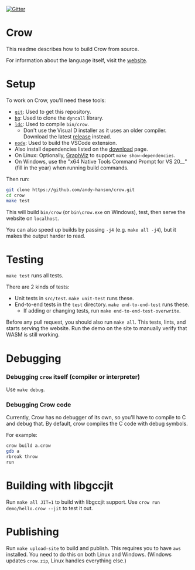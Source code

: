 [![Gitter](https://badges.gitter.im/crow-lang-org/community.svg)](
	https://gitter.im/crow-lang-org/community?utm_source=badge&utm_medium=badge&utm_campaign=pr-badge)

# Crow

This readme describes how to build Crow from source.

For information about the language itself, visit the [website](https://crow-lang.org/).


# Setup

To work on Crow, you'll need these tools:

* [`git`](https://git-scm.com): Used to get this repository.
* [`hg`](https://mercurial-scm.org): Used to clone the `dyncall` library.
* [`ldc`](https://github.com/ldc-developers/ldc#installation): Used to compile `bin/crow`.
	- Don't use the Visual D installer as it uses an older compiler.
	Download the latest [release](https://github.com/ldc-developers/ldc/releases) instead.
* [`node`](https://nodejs.org/): Used to build the VSCode extension.
* Also install dependencies listed on the [download](https://crow-lang.org/download.html) page.
* On Linux: Optionally, [GraphViz](https://graphviz.org/download/) to support `make show-dependencies`.
* On Windows, use the "x64 Native Tools Command Prompt for VS 20__" (fill in the year) when running build commands.

Then run:

```sh
git clone https://github.com/andy-hanson/crow.git
cd crow
make test
```

This will build `bin/crow` (or `bin\crow.exe` on Windows), test, then serve the website on `localhost`.

You can also speed up builds by passing `-j4` (e.g. `make all -j4`), but it makes the output harder to read.

# Testing

`make test` runs all tests.

There are 2 kinds of tests:

* Unit tests in `src/test`. `make unit-test` runs these.
* End-to-end tests in the `test` directory. `make end-to-end-test` runs these.
	- If adding or changing tests, run `make end-to-end-test-overwrite`.

Before any pull request, you should also run `make all`.
This tests, lints, and starts serving the website.
Run the demo on the site to manually verify that WASM is still working.

# Debugging

### Debugging `crow` itself (compiler or interpreter)

Use `make debug`.

### Debugging Crow code

Currently, Crow has no debugger of its own, so you'll have to compile to C and debug that.
By default, crow compiles the C code with debug symbols.

For example:

```sh
crow build a.crow
gdb a
rbreak throw
run
```

# Building with libgccjit

Run `make all JIT=1` to build with libgccjit support. Use `crow run demo/hello.crow --jit` to test it out.

# Publishing

Run `make upload-site` to build and publish. This requires you to have `aws` installed.
You need to do this on both Linux and Windows. (Windows updates `crow.zip`, Linux handles everything else.)
